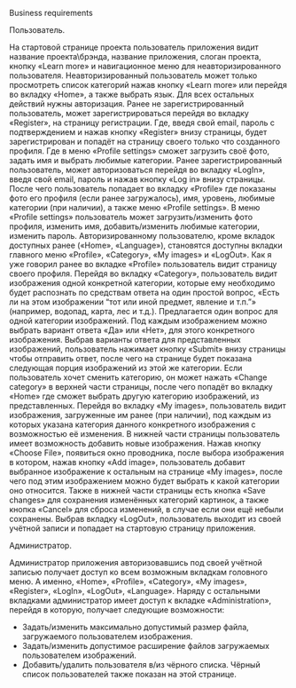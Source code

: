Business requirements

Пользователь.

На стартовой странице проекта пользователь приложения видит название 
проекта\брэнда, название приложения, слоган проекта, кнопку «Learn more» 
и навигационное меню для неавторизированного пользователя. 
Неавторизированный пользователь может только просмотреть список категорий 
нажав кнопку «Learn more» или перейдя во вкладку «Home», а также выбрать язык. 
Для всех остальных действий нужны авторизация.
Ранее не зарегистрированный пользователь, может зарегистрироваться перейдя 
во вкладку «Register», на страницу регистрации. Где, введя свой email, пароль 
с подтверждением и нажав кнопку «Register» внизу страницы, будет зарегистрирован 
и попадёт на страницу своего только что созданного профиля. Где в меню «Profile 
settings» сможет загрузить своё фото, задать имя и выбрать любимые категории.
Ранее зарегистрированный пользователь, может авторизоваться перейдя во вкладку 
«LogIn», введя свой email, пароль и нажав кнопку «Log in» внизу страницы. 
После чего пользователь попадает во вкладку «Profile» где показаны фото его 
профиля (если ранее загружалось), имя, уровень, любимые категории (при наличии), 
а также меню «Profile settings».
В меню «Profile settings» пользователь может загрузить/изменить фото профиля, 
изменить имя, добавить/изменить любимые категории, изменить пароль.
Авторизированному пользователю, кроме вкладок доступных ранее 
(«Home», «Language»), становятся доступны вкладки главного меню «Profile», 
«Category», «My images» и «LogOut».
Как я уже говорил ранее во вкладке «Profile» пользователь видит страницу 
своего профиля.
Перейдя во вкладку «Category», пользователь видит изображения одной конкретной 
категории, которые ему необходимо будет распознать по средствам ответа на один 
простой вопрос, «Есть ли на этом изображении “тот или иной предмет, 
явление и т.п.”» (например, водопад, карта, лес и т.д.). Предлагается один 
вопрос для одной категории изображений. Под каждым изображением можно выбрать 
вариант ответа «Да» или «Нет», для этого конкретного изображения. 
Выбрав варианты ответа для представленных изображений, пользователь нажимает 
кнопку «Submit» внизу страницы чтобы отправить ответ, после чего на странице 
будет показана следующая порция изображений из этой же категории.
Если пользователь хочет сменить категорию, он может нажать «Change category» 
в верхней части страницы, после чего попадёт во вкладку «Home» где сможет 
выбрать другую категорию изображений, из представленных.
Перейдя во вкладку «My images», пользователь видит изображения, загруженные 
им ранее (при наличии), под каждым из которых указана категория данного 
конкретного изображения с возможностью её изменения.
В нижней части страницы пользователь имеет возможность добавить новые 
изображения. Нажав кнопку «Choose File», появиться окно проводника, 
после выбора изображения в котором, нажав кнопку «Add image», пользователь 
добавит выбранное изображение к остальным на странице «My images», после чего 
под этим изображением можно будет выбрать к какой категории оно относится.
Также в нижней части страницы есть кнопка «Save changes» для сохранения 
изменённых категорий картинок, а также кнопка «Cancel» для сброса изменений, 
в случае если они ещё небыли сохранены.
Выбрав вкладку «LogOut», пользователь выходит из своей учётной записи и 
попадает на стартовую страницу приложения.

Администратор.

Администратор приложения авторизовавшись под своей учётной записью получает 
доступ ко всем возможным вкладкам головного меню. А именно, «Home», «Profile», 
«Category», «My images», «Register», «LogIn», «LogOut», «Language».
Наряду с остальными вкладками администратор имеет доступ к вкладке 
«Administration», перейдя в которую, получает следующие возможности:
- Задать/изменить максимально допустимый размер файла, загружаемого 
пользователем изображения.
- Задать/изменить допустимое расширение файлов загружаемых пользователем 
изображений.
- Добавить/удалить пользователя в/из чёрного списка.
Чёрный список пользователей также показан на этой странице.


